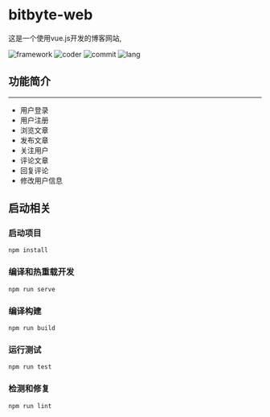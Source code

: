 # bitbyte-web

这是一个使用vue.js开发的博客网站,

![framework](https://img.shields.io/static/v1.svg?label=framework&message=vue2.0&color=green)
![coder](https://img.shields.io/static/v1.svg?label=coder&message=zzk&color=green)
![commit](https://img.shields.io/static/v1.svg?label=commit&message=57&color=blue)
![lang](https://img.shields.io/static/v1.svg?label=lang&message=javascript&color=indigo)

## 功能简介

---

* 用户登录
* 用户注册
* 浏览文章
* 发布文章
* 关注用户
* 评论文章
* 回复评论
* 修改用户信息

## 启动相关

### 启动项目

```(command)
npm install
```

### 编译和热重载开发

```(cmd)
npm run serve
```

### 编译构建

```(cmd)
npm run build
```

### 运行测试

```(cmd)
npm run test
```

### 检测和修复

```(cmd)
npm run lint
```
